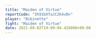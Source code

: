 ```yaml
---
title: "Maiden of Virtue"
reportCode: "3h91bXfaJC2k4vDn"
player: "Bibinette"
fight: "Maiden of Virtue"
date: 2021-09-02T19:09:04.426000+00:00
---
```

